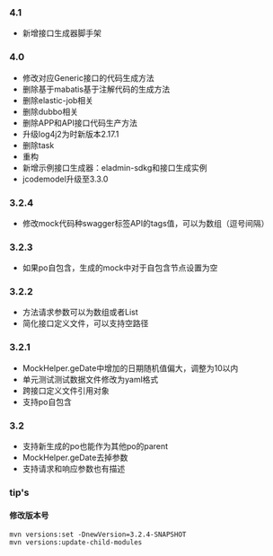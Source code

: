 ### 4.1
- 新增接口生成器脚手架

### 4.0
- 修改对应Generic接口的代码生成方法
- 删除基于mabatis基于注解代码的生成方法
- 删除elastic-job相关
- 删除dubbo相关
- 删除APP和API接口代码生产方法
- 升级log4j2为时新版本2.17.1
- 删除task
- 重构
- 新增示例接口生成器：eladmin-sdkg和接口生成实例
- jcodemodel升级至3.3.0

### 3.2.4
- 修改mock代码种swagger标签API的tags值，可以为数组（逗号间隔）
### 3.2.3
- 如果po自包含，生成的mock中对于自包含节点设置为空

### 3.2.2
- 方法请求参数可以为数组或者List
- 简化接口定义文件，可以支持空路径


### 3.2.1
- MockHelper.geDate中增加的日期随机值偏大，调整为10以内
- 单元测试测试数据文件修改为yaml格式
- 跨接口定义文件引用对象
- 支持po自包含


### 3.2 
- 支持新生成的po也能作为其他po的parent
- MockHelper.geDate去掉参数
- 支持请求和响应参数也有描述

### tip's
#### 修改版本号
```
mvn versions:set -DnewVersion=3.2.4-SNAPSHOT
mvn versions:update-child-modules
```

